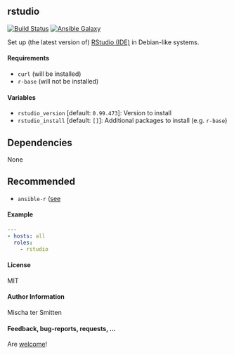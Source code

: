 ## rstudio

[![Build Status](https://travis-ci.org/Oefenweb/ansible-rstudio.svg?branch=master)](https://travis-ci.org/Oefenweb/ansible-rstudio) [![Ansible Galaxy](http://img.shields.io/badge/ansible--galaxy-rstudio-blue.svg)](https://galaxy.ansible.com/list#/roles/4954)

Set up (the latest version of) [RStudio (IDE)](https://www.rstudio.com/products/rstudio/download/) in Debian-like systems.

#### Requirements

* `curl` (will be installed)
* `r-base` (will not be installed)

#### Variables

* `rstudio_version` [default: `0.99.473`]: Version to install
* `rstudio_install` [default: `[]`]: Additional packages to install (e.g. `r-base`)

## Dependencies

None

## Recommended

* `ansible-r` ([see](https://github.com/Oefenweb/ansible-r)

#### Example

```yaml
---
- hosts: all
  roles:
    - rstudio
```

#### License

MIT

#### Author Information

Mischa ter Smitten

#### Feedback, bug-reports, requests, ...

Are [welcome](https://github.com/Oefenweb/ansible-rstudio/issues)!
